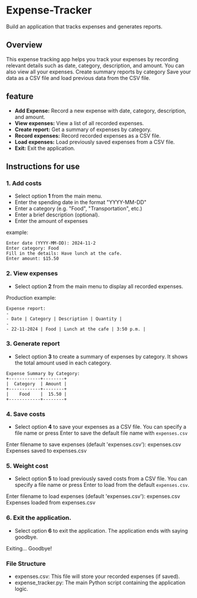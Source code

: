 # Expense-Tracker
Build an application that tracks expenses and generates reports.

## Overview
This expense tracking app helps you track your expenses by recording relevant details such as date, category, description, and amount. You can also view all your expenses. Create summary reports by category Save your data as a CSV file and load previous data from the CSV file.

## feature

- **Add Expense:** Record a new expense with date, category, description, and amount.
- **View expenses:** View a list of all recorded expenses.
- **Create report:** Get a summary of expenses by category.
- **Record expenses:** Record recorded expenses as a CSV file.
- **Load expenses:** Load previously saved expenses from a CSV file.
- **Exit:** Exit the application.

## Instructions for use

### 1. Add costs
- Select option **1** from the main menu.
- Enter the spending date in the format "YYYY-MM-DD"
- Enter a category (e.g. "Food", "Transportation", etc.)
- Enter a brief description (optional).
- Enter the amount of expenses

example:
```Plain text
Enter date (YYYY-MM-DD): 2024-11-2
Enter category: Food
Fill in the details: Have lunch at the cafe.
Enter amount: $15.50
```

### 2. View expenses
- Select option **2** from the main menu to display all recorded expenses.

Production example:
```Plain text
Expense report:
-
- Date | Category | Description | Quantity |
-
- 22-11-2024 | Food | Lunch at the cafe | 3:50 p.m. |
```


### 3. Generate report
- Select option **3** to create a summary of expenses by category. It shows the total amount used in each category.

```Plain text
Expense Summary by Category:
+------------+--------+
|  Category  | Amount |
+------------+--------+
|    Food    |  15.50 |
+------------+--------+
```

### 4. Save costs
- Select option **4** to save your expenses as a CSV file. You can specify a file name or press Enter to save the default file name with `expenses.csv`

Enter filename to save expenses (default 'expenses.csv'): expenses.csv
Expenses saved to expenses.csv

### 5. Weight cost
- Select option **5** to load previously saved costs from a CSV file. You can specify a file name or press Enter to load from the default `expenses.csv`.

Enter filename to load expenses (default 'expenses.csv'): expenses.csv
Expenses loaded from expenses.csv

### 6. Exit the application.
- Select option **6** to exit the application. The application ends with saying goodbye.

Exiting... Goodbye!

### File Structure
- expenses.csv: This file will store your recorded expenses (if saved).
- expense_tracker.py: The main Python script containing the application logic.
